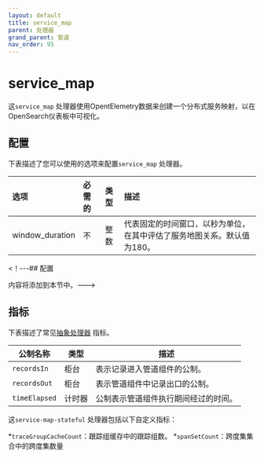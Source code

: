 ```yaml
---
layout: default
title: service_map 
parent: 处理器
grand_parent: 管道
nav_order: 95
---
```


# service_map

这`service_map` 处理器使用OpentElemetry数据来创建一个分布式服务映射，以在OpenSearch仪表板中可视化。

## 配置

下表描述了您可以使用的选项来配置`service_map` 处理器。

选项| 必需的| 类型| 描述
:--- | :--- | :--- | :---
window_duration| 不| 整数| 代表固定的时间窗口，以秒为单位，在其中评估了服务地图关系。默认值为180。

<！---## 配置

内容将添加到本节中。--->

## 指标

下表描述了常见[抽象处理器](https://github.com/opensearch-project/data-prepper/blob/main/data-prepper-api/src/main/java/org/opensearch/dataprepper/model/processor/AbstractProcessor.java) 指标。

| 公制名称| 类型| 描述|
| ------------- | ---- | -----------|
| `recordsIn` | 柜台| 表示记录进入管道组件的公制。|
| `recordsOut` | 柜台| 表示管道组件中记录出口的公制。|
| `timeElapsed` | 计时器| 公制表示管道组件执行期间经过的时间。|

这`service-map-stateful` 处理器包括以下自定义指标：

*`traceGroupCacheCount`：跟踪组缓存中的跟踪组数。
*`spanSetCount`：跨度集集合中的跨度集数量

